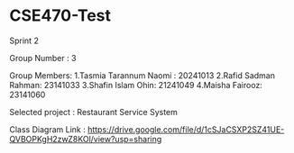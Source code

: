 # CSE470-Test
Sprint 2


Group Number : 3

Group Members: 
1.Tasmia Tarannum Naomi : 20241013
2.Rafid Sadman Rahman: 23141033
3.Shafin Islam Ohin: 21241049
4.Maisha Fairooz: 23141060

Selected project : Restaurant Service System


Class Diagram Link : https://drive.google.com/file/d/1cSJaCSXP2SZ41UE-QVBOPKgH2zwZ8KOl/view?usp=sharing 
